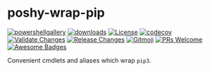 # poshy-wrap-pip

[![powershellgallery](https://img.shields.io/powershellgallery/v/poshy-wrap-pip.svg)](https://www.powershellgallery.com/packages/poshy-wrap-pip)
[![downloads](https://img.shields.io/powershellgallery/dt/poshy-wrap-pip.svg)](https://www.powershellgallery.com/packages/poshy-wrap-pip)
[![License](https://img.shields.io/github/license/pwshrc/poshy-wrap-pip)](./LICENSE.txt)
[![codecov](https://codecov.io/gh/pwshrc/poshy-wrap-pip/branch/main/graph/badge.svg)](https://codecov.io/gh/pwshrc/poshy-wrap-pip)
[![Validate Changes](https://github.com/pwshrc/poshy-wrap-pip/actions/workflows/validate.yml/badge.svg)](https://github.com/pwshrc/poshy-wrap-pip/actions/workflows/validate.yml)
[![Release Changes](https://github.com/pwshrc/poshy-wrap-pip/actions/workflows/release.yml/badge.svg)](https://github.com/pwshrc/poshy-wrap-pip/actions/workflows/release.yml)
[![Gitmoji](https://img.shields.io/badge/gitmoji-%20😜%20😍-FFDD67.svg?style=flat-square)](https://gitmoji.carloscuesta.me/)
[![PRs Welcome](https://img.shields.io/badge/PRs-welcome-brightgreen.svg?style=flat-square)](http://makeapullrequest.com)
[![Awesome Badges](https://img.shields.io/badge/badges-awesome-green.svg)](https://github.com/Naereen/badges)

Convenient cmdlets and aliases which wrap `pip3`.


